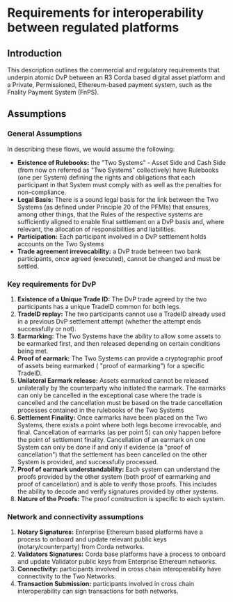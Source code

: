 # Requirements for interoperability between regulated platforms

## Introduction 
This description outlines the commercial and regulatory requirements that underpin atomic DvP between an R3 Corda based digital asset platform and a Private, Permissioned, Ethereum-based payment system, such as the Fnality Payment System (FnPS).

## Assumptions 
### General Assumptions 
In describing these flows, we would assume the following:
- **Existence of Rulebooks:** the "Two Systems" - Asset Side and Cash Side (from now on referred as "Two Systems" collectively) have Rulebooks (one per System) defining the rights and obligations that each participant in that System must comply with as well as the penalties for non-compliance. 
 - **Legal Basis:** There is a sound legal basis for the link between the Two Systems (as defined under Principle 20 of the PFMIs) that ensures, among other things, that the Rules of the respective systems are sufficiently aligned to enable final settlement on a DvP basis and, where relevant, the allocation of responsibilities and liabilities.
 - **Participation:** Each participant involved in a DvP settlement holds accounts on the Two Systems
 - **Trade agreement irrevocability:** a DvP trade between two bank participants, once agreed (executed), cannot be changed and must be settled. 

### Key requirements for DvP 
1. **Existence of a Unique Trade ID:** The DvP trade agreed by the two participants has a unique TradeID common for both legs.
2. **TradeID replay:** The two participants cannot use a TradeID already used in a previous DvP settlement attempt (whether the attempt ends successfully or not).
3. **Earmarking:** The Two Systems have the ability to allow some assets to be earmarked first, and then released depending on certain conditions being met.
4. **Proof of earmark:** The Two Systems can provide a cryptographic proof of assets being earmarked ( "proof of earmarking") for a specific TradeID. 
5. **Unilateral Earmark release:** Assets earmarked cannot be released unilaterally by the counterparty who initiated the earmark. The earmarks can only be cancelled in the exceptional case where the trade is cancelled and the cancellation must be based on the trade cancellation processes contained in the rulebooks of the Two Systems
6. **Settlement Finality:** Once earmarks have been placed on the Two Systems, there exists a point where both legs become irrevocable, and final.  Cancellation of earmarks (as per point 5) can only happen before the point of settlement finality.  Cancellation of an earmark on one System can only be done if and only if evidence (a "proof of cancellation") that the settlement has been cancelled on the other System is provided, and successfully processed. 
7. **Proof of earmark understandability:** Each system can understand the proofs provided by the other system (both proof of earmarking and proof of cancellation) and is able to verify those proofs.  This includes the ability to decode and verify signatures provided by other systems.
8. **Nature of the Proofs:** The proof construction is specific to each system.

### Network and connectivity assumptions
1. **Notary Signatures:** Enterprise Ethereum based platforms have a process to onboard and update relevant public keys (notary/counterparty) from Corda networks.
2. **Validators Signatures:** Corda base platforms have a process to onboard and update Validator public keys from Enterprise Ethereum networks.
3. **Connectivity:** participants involved in cross chain interoperability have connectivity to the Two Networks.
4. **Transaction Submission:** participants involved in cross chain interoperability can sign transactions for both networks.
